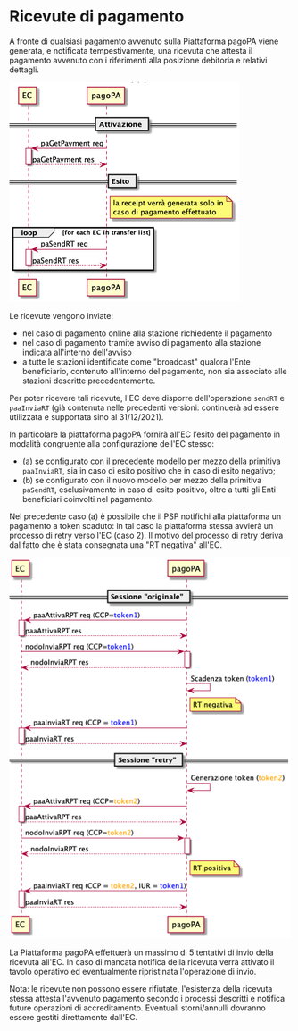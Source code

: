 Ricevute di pagamento
=====================

A fronte di qualsiasi pagamento avvenuto sulla Piattaforma pagoPA viene generata, e notificata tempestivamente, una ricevuta che attesta il pagamento avvenuto con i riferimenti alla posizione debitoria e relativi dettagli.

![sd_ec_paGetPayment](../diagrams/sd_ec_paGetPayment.png)

Le ricevute vengono inviate:

* nel caso di pagamento online alla stazione richiedente il pagamento
* nel caso di pagamento tramite avviso di pagamento alla stazione indicata all'interno dell'avviso
* a tutte le stazioni identificate come "broadcast" qualora l'Ente beneficiario, contenuto all'interno del pagamento, non sia associato alle stazioni descritte precedentemente.

Per poter ricevere tali ricevute, l'EC deve disporre dell'operazione `sendRT` e `paaInviaRT` (già contenuta nelle precedenti versioni: continuerà ad essere utilizzata e supportata sino al 31/12/2021).

In particolare la piattaforma pagoPA fornirà all'EC l’esito del pagamento in modalità congruente alla configurazione dell'EC stesso:

* (a) se configurato con il precedente modello per mezzo della primitiva `paaInviaRT`, sia in caso di esito positivo che in caso di esito negativo;
* (b) se configurato con il nuovo modello per mezzo della primitiva `paSendRT`, esclusivamente in caso di esito positivo, oltre a tutti gli Enti beneficiari coinvolti nel pagamento.

Nel precedente caso (a) è possibile che il PSP notifichi alla piattaforma un pagamento a token scaduto: in tal caso la piattaforma stessa avvierà un processo di retry verso l'EC (caso 2). Il motivo del processo di retry deriva dal fatto che è stata consegnata una "RT negativa" all'EC.

![sd_ec_paAttivaRPT_retry](../diagrams/sd_ec_paAttivaRPT_retry.png)

La Piattaforma pagoPA effettuerà un massimo di 5 tentativi di invio della ricevuta all'EC. In caso di mancata notifica della ricevuta verrà attivato il tavolo operativo ed eventualmente ripristinata l'operazione di invio.

Nota: le ricevute non possono essere rifiutate, l'esistenza della ricevuta stessa attesta l'avvenuto pagamento secondo i processi descritti e notifica future operazioni di accreditamento. Eventuali storni/annulli dovranno essere gestiti direttamente dall'EC.